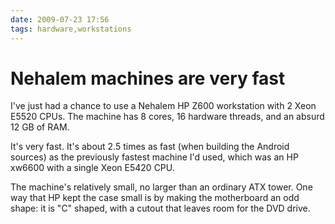 ```yaml
---
date: 2009-07-23 17:56
tags: hardware,workstations
---
```


# Nehalem machines are very fast

I've just had a chance to use a Nehalem HP Z600 workstation with 2 Xeon E5520
CPUs. The machine has 8 cores, 16 hardware threads, and an absurd 12 GB of
RAM.

It's very fast. It's about 2.5 times as fast (when building the Android
sources) as the previously fastest machine I'd used, which was an HP xw6600
with a single Xeon E5420 CPU.

The machine's relatively small, no larger than an ordinary ATX tower. One way
that HP kept the case small is by making the motherboard an odd shape: it is
"C" shaped, with a cutout that leaves room for the DVD drive.

